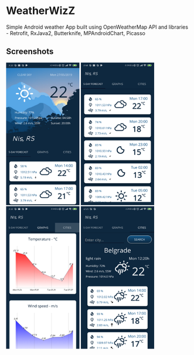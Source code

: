 # WeatherWizZ
Simple Android weather App built using OpenWeatherMap API and libraries - Retrofit, RxJava2, Butterknife, MPAndroidChart, Picasso

## Screenshots
<img src="demo/Screenshot_1.png" width="200" height="390"></img> <img src="demo/Screenshot_4.png" width="200" height="390"></img> 
<img src="demo/Screenshot_2.png" width="200" height="390"></img> <img src="demo/Screenshot_5.png" width="200" height="390"></img> 
